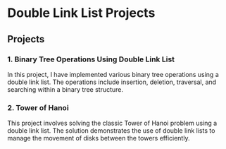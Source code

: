 # Double Link List Projects

## Projects

### 1. Binary Tree Operations Using Double Link List
In this project, I have implemented various binary tree operations using a double link list. The operations include insertion, deletion, traversal, and searching within a binary tree structure.

### 2. Tower of Hanoi
This project involves solving the classic Tower of Hanoi problem using a double link list. The solution demonstrates the use of double link lists to manage the movement of disks between the towers efficiently.
